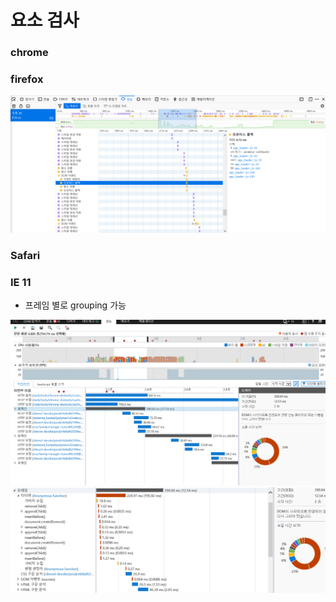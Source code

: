# 요소 검사

### chrome

### firefox

![Alt text](./firefox.png)

### Safari


### IE 11
- 프레임 별로 grouping 가능

![Alt text](./ie11.png)
![Alt text](./ie11-2.png)